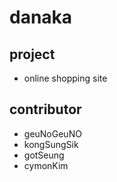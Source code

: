# danaka

## project 
  - online shopping site

## contributor
  - geuNoGeuNO
  - kongSungSik
  - gotSeung
  - cymonKim

